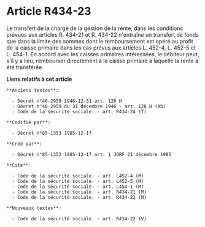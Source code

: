 # Article R434-23

Le transfert de la charge de la gestion de la rente, dans les conditions prévues aux articles R. 434-21 et R. 434-22
n'entraîne un transfert de fonds que dans la limite des sommes dont le remboursement est opéré au profit de la caisse
primaire dans les cas prévus aux articles L. 452-4, L. 452-5 et L. 454-1. En accord avec les caisses primaires intéressées,
le débiteur peut, s'il y a lieu, rembourser directement à la caisse primaire à laquelle la rente a été transférée.

**Liens relatifs à cet article**

	**Anciens textes**:

	  - Décret n°46-2959 1946-12-31 art. 126 H
	  - Décret n°46-2959 du 31 décembre 1946 - art. 126 H (Ab)
	  - Code de la sécurité sociale. - art. R434-24 (T)

	**Codifié par**:

	  - Décret n°85-1353 1985-12-17

	**Créé par**:

	  - Décret n°85-1353 1985-12-17 art. 1 JORF 21 décembre 1985

	**Cite**:

	  - Code de la sécurité sociale. - art. L452-4 (M)
	  - Code de la sécurité sociale. - art. L452-5 (M)
	  - Code de la sécurité sociale. - art. L454-1 (M)
	  - Code de la sécurité sociale. - art. R434-21 (M)
	  - Code de la sécurité sociale. - art. R434-22 (M)

	**Nouveaux textes**:

	  - Code de la sécurité sociale. - art. R434-22 (V)
